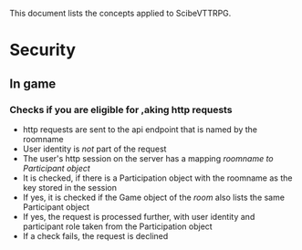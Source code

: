 This document lists the concepts applied to ScibeVTTRPG.

# Security

## In game

### Checks if you are eligible for ,aking http requests

- http requests are sent to the api endpoint that is named by the roomname
- User identity is *not* part of the request
- The user's http session on the server has a mapping *roomname to Participant object*
- It is checked, if there is a Participation object with the roomname as the key stored in the session
- If yes, it is checked if the Game object of the *room* also lists the same Participant object
- If yes, the request is processed further, with user identity and participant role taken from the Participation object
- If a check fails, the request is declined

